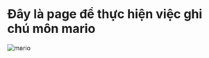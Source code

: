 # Đây là page để thực hiện việc ghi chú môn mario  

![mario](https://static.vecteezy.com/system/resources/previews/024/693/394/non_2x/super-mario-logo-transparent-free-png.png)